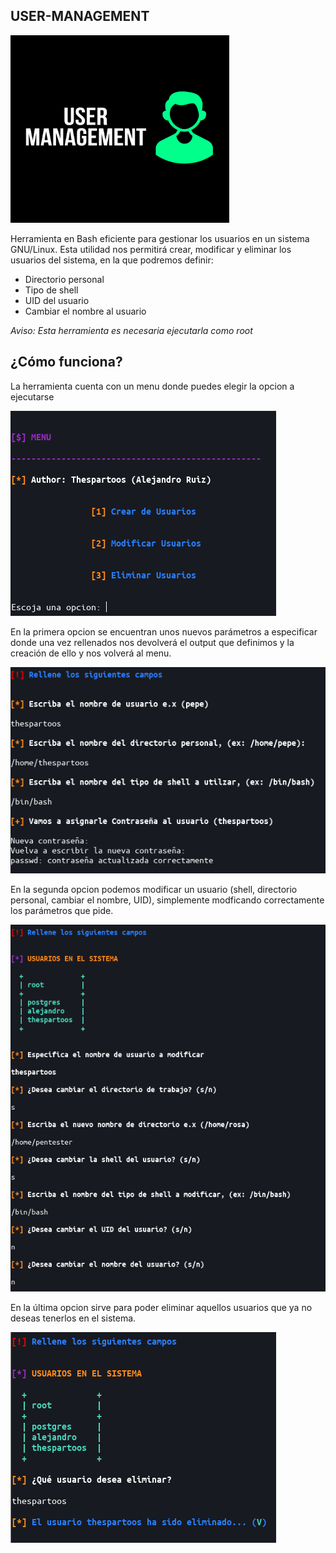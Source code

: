 **USER-MANAGEMENT**
---

<img src="/images/User_Management.png" width="350" height="300">

Herramienta en Bash eficiente para gestionar los usuarios en un sistema GNU/Linux.
Esta utilidad nos permitirá crear, modificar y eliminar los usuarios del sistema, en la que podremos definir:

- Directorio personal
- Tipo de shell
- UID del usuario
- Cambiar el nombre al usuario

*Aviso: Esta herramienta es necesaria ejecutarla como root*

**¿Cómo funciona?**
---

La herramienta cuenta con un menu donde puedes elegir la opcion a ejecutarse

![](/images/menu.png)

En la primera opcion se encuentran unos nuevos parámetros a especificar donde una vez rellenados nos devolverá el output que definimos y la creación de ello y nos volverá al menu.

![](/images/opcion1.png)

En la segunda opcion podemos modificar un usuario (shell, directorio personal, cambiar el nombre, UID), simplemente modficando correctamente los parámetros que pide.

![](/images/opcion2.png)

En la última opcion sirve para poder eliminar aquellos usuarios que ya no deseas tenerlos en el sistema.

![](/images/opcion3.png)

